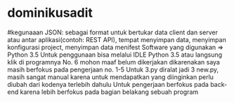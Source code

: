 # dominikusadit
#kegunaaan JSON: sebagai format untuk bertukar data client dan server atau antar aplikasi(contoh: REST API), tempat menyimpan data, menyimpan konfigurasi project, menyimpan data menifest
Software yang digunakan => Python 3.5
Untuk penggunaan bisa melalui IDLE Python 3.5 atau langsung klik di programnya
No. 6 mohon maaf belum dikerjakan dikarenakan saya masih berfokus pada pengerjaan no. 1-5
Untuk 3.py diralat jadi 3 new.py, masih sangat manual karena untuk mendapatkan yang diinginkan perlu diubah dari kodenya terlebih dahulu
Untuk pengerjaan berfokus pada back-end karena lebih berfokus pada bagian belakang sebuah program
